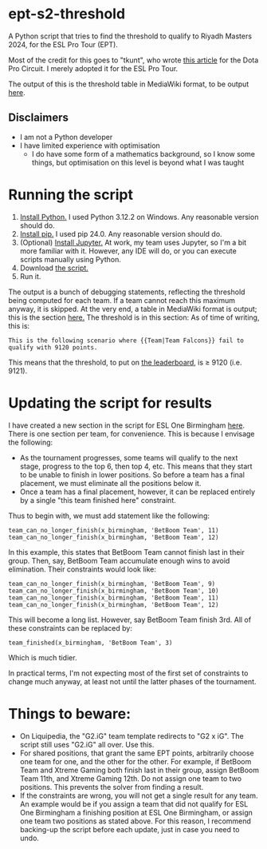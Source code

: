 # ept-s2-threshold
A Python script that tries to find the threshold to qualify to Riyadh Masters 2024, for the ESL Pro Tour (EPT).

Most of the credit for this goes to "tkunt", who wrote [this article](https://tkunt.medium.com/computing-bounds-for-ranks-and-ti-qualification-of-the-dpc-2023-tour-3-870957df4ec5) for the Dota Pro Circuit.  I merely adopted it for the ESL Pro Tour.

The output of this is the threshold table in MediaWiki format, to be output [here](https://liquipedia.net/dota2/ESL_Pro_Tour/Leaderboard/Season_2_threshold_explanation#What_does_the_threshold_scenario_look_like?).

## Disclaimers

- I am not a Python developer
- I have limited experience with optimisation
  - I do have some form of a mathematics background, so I know some things, but optimisation on this level is beyond what I was taught

# Running the script
1. [Install Python.](https://www.python.org/downloads/)  I used Python 3.12.2 on Windows.  Any reasonable version should do.
2. [Install pip.](https://pip.pypa.io/en/stable/cli/pip_install/)  I used pip 24.0.  Any reasonable version should do.
3. (Optional) [Install Jupyter.](https://jupyter.org/install)  At work, my team uses Jupyter, so I'm a bit more familiar with it.  However, any IDE will do, or you can execute scripts manually using Python.
4. Download [the script.](https://github.com/x42bn6/ept-s2-threshold/blob/main/ept-s2.py)
5. Run it.

The output is a bunch of debugging statements, reflecting the threshold being computed for each team.  If a team cannot reach this maximum anyway, it is skipped.  At the very end, a table in MediaWiki format is output; this is the section [here.](https://liquipedia.net/dota2/ESL_Pro_Tour/Leaderboard/Season_2_threshold_explanation#What_does_the_threshold_scenario_look_like?)  The threshold is in this section: As of time of writing, this is:

    This is the following scenario where {{Team|Team Falcons}} fail to qualify with 9120 points.

This means that the threshold, to put on [the leaderboard](https://liquipedia.net/dota2/ESL_Pro_Tour/Leaderboard), is &geq; 9120 (i.e. 9121).

# Updating the script for results
I have created a new section in the script for ESL One Birmingham [here](https://github.com/x42bn6/ept-s2-threshold/blob/4162ca581a4333fae3d413b11ab3276fcb1c58e5/ept-s2.py#L348).  There is one section per team, for convenience.  This is because I envisage the following:

- As the tournament progresses, some teams will qualify to the next stage, progress to the top 6, then top 4, etc.  This means that they start to be unable to finish in lower positions.  So before a team has a final placement, we must eliminate all the positions below it.
- Once a team has a final placement, however, it can be replaced entirely by a single "this team finished here" constraint.

Thus to begin with, we must add statement like the following:

    team_can_no_longer_finish(x_birmingham, 'BetBoom Team', 11)
    team_can_no_longer_finish(x_birmingham, 'BetBoom Team', 12)

In this example, this states that BetBoom Team cannot finish last in their group.  Then, say, BetBoom Team accumulate enough wins to avoid elimination.  Their constraints would look like:

    team_can_no_longer_finish(x_birmingham, 'BetBoom Team', 9)
    team_can_no_longer_finish(x_birmingham, 'BetBoom Team', 10)
    team_can_no_longer_finish(x_birmingham, 'BetBoom Team', 11)
    team_can_no_longer_finish(x_birmingham, 'BetBoom Team', 12)

This will become a long list.  However, say BetBoom Team finish 3rd.  All of these constraints can be replaced by:

    team_finished(x_birmingham, 'BetBoom Team', 3)

Which is much tidier.

In practical terms, I'm not expecting most of the first set of constraints to change much anyway, at least not until the latter phases of the tournament.

# Things to beware:
- On Liquipedia, the "G2.iG" team template redirects to "G2 x iG".  The script still uses "G2.iG" all over.  Use this.
- For shared positions, that grant the same EPT points, arbitrarily choose one team for one, and the other for the other.  For example, if BetBoom Team and Xtreme Gaming both finish last in their group, assign BetBoom Team 11th, and Xtreme Gaming 12th.  Do not assign one team to two positions.  This prevents the solver from finding a result.
- If the constraints are wrong, you will not get a single result for any team.  An example would be if you assign a team that did not qualify for ESL One Birmingham a finishing position at ESL One Birmingham, or assign one team two positions as stated above.  For this reason, I recommend backing-up the script before each update, just in case you need to undo.
